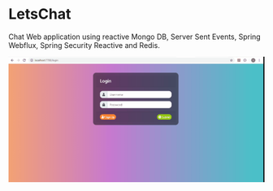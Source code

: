 # LetsChat
Chat Web application using reactive Mongo DB, Server Sent Events, Spring Webflux, Spring Security Reactive and Redis.

![Chat Application Demo](LetsChat.gif)

